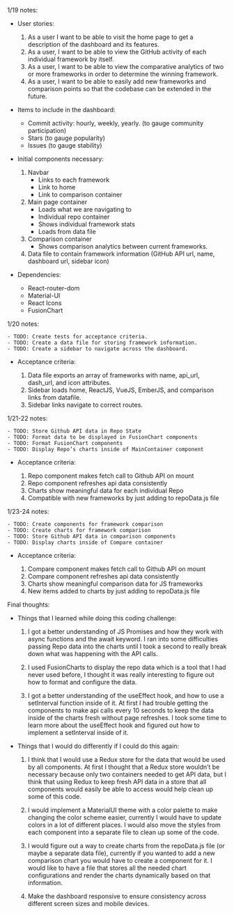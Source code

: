
1/19 notes:

- User stories:
	1. As a user I want to be able to visit the home page to get a description of the dashboard and its features.
	2. As a user, I want to be able to view the GitHub activity of each individual framework by itself.
	3. As a user, I want to be able to view the comparative analytics of two or more frameworks in order to determine the winning framework.
	4. As a user, I want to be able to easily add new frameworks and comparison points so that the codebase can be extended in the future.
 
- Items to include in the dashboard:
	- Commit activity: hourly, weekly, yearly. (to gauge community participation)
	- Stars (to gauge popularity)
	- Issues (to gauge stability)

- Initial components necessary:
	1. Navbar
 		- Links to each framework
 		- Link to home
 		- Link to comparison container
	2. Main page container
 		- Loads what we are navigating to
 		- Individual repo container
 		- Shows individual framework stats
 		- Loads from data file
	3. Comparison container
 		- Shows comparison analytics between current frameworks.
	4. Data file to contain framework information (GitHub API url, name, dashboard url, sidebar icon)
 
- Dependencies:
	- React-router-dom
	- Material-UI
	- React Icons
	- FusionChart
 
 
1/20 notes:

	- TODO: Create tests for acceptance criteria.
	- TODO: Create a data file for storing framework information.
	- TODO: Create a sidebar to navigate across the dashboard.

- Acceptance criteria:

	1. Data file exports an array of frameworks with name, api_url, dash_url, and icon attributes.
	2. Sidebar loads home, ReactJS, VueJS, EmberJS, and comparison links from datafile.
	3. Sidebar links navigate to correct routes. 

1/21-22 notes:

	- TODO: Store Github API data in Repo State
	- TODO: Format data to be displayed in FusionChart components
	- TODO: Format FusionChart components
	- TODO: Display Repo’s charts inside of MainContainer component
 
- Acceptance criteria:

	1. Repo component makes fetch call to Github API on mount
	2. Repo component refreshes api data consistently
	3. Charts show meaningful data for each individual Repo
	4. Compatible with new frameworks by just adding to repoData.js file

1/23-24 notes:

	- TODO: Create components for framework comparison
	- TODO: Create charts for framework comparison
	- TODO: Store Github API data in comparison components
	- TODO: Display charts inside of Compare container
 
- Acceptance criteria:

	1. Compare component makes fetch call to Github API on mount
	2. Compare component refreshes api data consistently
	3. Charts show meaningful comparison data for JS frameworks
	4. New items added to charts by just adding to repoData.js file
 
Final thoughts:

- Things that I learned while doing this coding challenge:

 	1. I got a better understanding of JS Promises and how they work with async functions and the await keyword. I ran into some difficulties passing Repo data into the charts until I took a second to really break down what was happening with the API calls.
 
 	2. I used FusionCharts to display the repo data which is a tool that I had never used before, I thought it was really interesting to figure out how to format and configure the data.
 
 	3. I got a better understanding of the useEffect hook, and how to use a setInterval function inside of it. At first I had trouble getting the components to make api calls every 10 seconds to keep the data inside of the charts fresh without page refreshes. I took some time to learn more about the useEffect hook and figured out how to implement a setInterval inside of it.
 
- Things that I would do differently if I could do this again:

 	1. I think that I would use a Redux store for the data that would be used by all components. At first I thought that a Redux store wouldn’t be necessary because only two containers needed to get API data, but I think that using Redux to keep fresh API data in a store that all components would easily be able to access would help clean up some of this code.
 
	2.  I would implement a MaterialUI theme with a color palette to make changing the color scheme easier, currently I would have to update colors in a lot of different places. I would also move the styles from each component into a separate file to clean up some of the code. 

 	3. I would figure out a way to create charts from the repoData.js file (or maybe a separate data file), currently if you wanted to add a new comparison chart you would have to create a component for it. I would like to have a file that stores all the needed chart configurations and render the charts dynamically based on that information.
 
 	4. Make the dashboard responsive to ensure consistency across different screen sizes and mobile devices.
